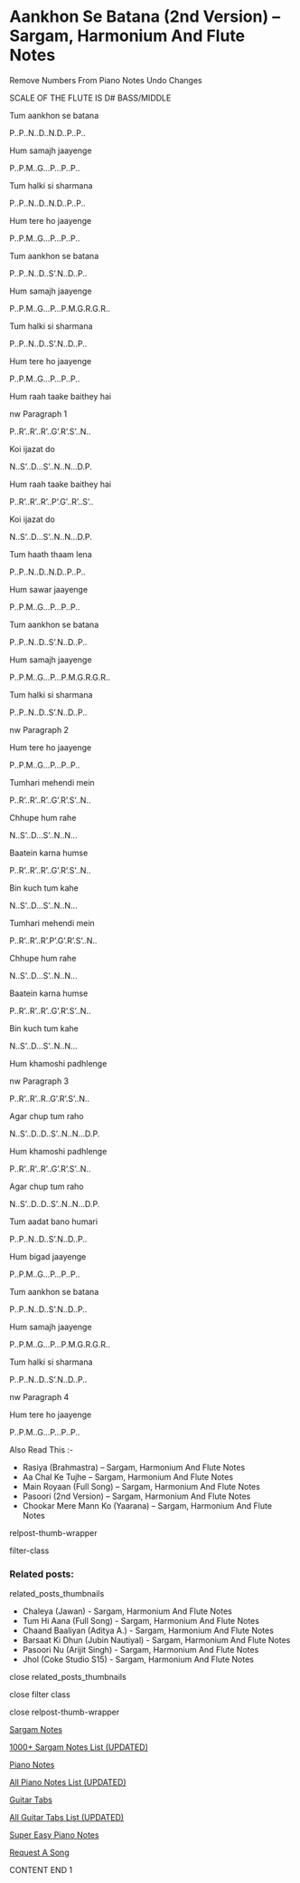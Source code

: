 
# Aankhon Se Batana (2nd Version) – Sargam, Harmonium And Flute Notes

Remove Numbers From Piano Notes
Undo Changes

SCALE OF THE FLUTE IS D# BASS/MIDDLE

Tum aankhon se batana

P..P..N..D..N.D..P..P..

Hum samajh jaayenge

P..P.M..G…P…P..P..

Tum halki si sharmana

P..P..N..D..N.D..P..P..

Hum tere ho jaayenge

P..P.M..G…P…P..P..

Tum aankhon se batana

P..P..N..D..S’.N..D..P..

Hum samajh jaayenge

P..P.M..G…P…P.M.G.R.G.R..

Tum halki si sharmana

P..P..N..D..S’.N..D..P..

Hum tere ho jaayenge

P..P.M..G…P…P..P..

Hum raah taake baithey hai

nw Paragraph 1

P..R’..R’..R’..G’.R’.S’..N..

Koi ijazat do

N..S’..D…S’..N..N…D.P.

Hum raah taake baithey hai

P..R’..R’..R’..P’.G’..R’..S’..

Koi ijazat do

N..S’..D…S’..N..N…D.P.

Tum haath thaam lena

P..P..N..D..N.D..P..P..

Hum sawar jaayenge

P..P.M..G…P…P..P..

Tum aankhon se batana

P..P..N..D..S’.N..D..P..

Hum samajh jaayenge

P..P.M..G…P…P.M.G.R.G.R..

Tum halki si sharmana

P..P..N..D..S’.N..D..P..

nw Paragraph 2

Hum tere ho jaayenge

P..P.M..G…P…P..P..

Tumhari mehendi mein

P..R’..R’..R’..G’.R’.S’..N..

Chhupe hum rahe

N..S’..D…S’..N..N…

Baatein karna humse

P..R’..R’..R’..G’.R’.S’..N..

Bin kuch tum kahe

N..S’..D…S’..N..N…

Tumhari mehendi mein

P..R’..R’..R’.P’.G’.R’.S’..N..

Chhupe hum rahe

N..S’..D…S’..N..N…

Baatein karna humse

P..R’..R’..R’..G’.R’.S’..N..

Bin kuch tum kahe

N..S’..D…S’..N..N…

Hum khamoshi padhlenge

nw Paragraph 3

P..R’..R’..R..G’.R’.S’..N..

Agar chup tum raho

N..S’..D..D..S’..N..N…D.P.

Hum khamoshi padhlenge

P..R’..R’..R’..G’.R’.S’..N..

Agar chup tum raho

N..S’..D..D..S’..N..N…D.P.

Tum aadat bano humari

P..P..N..D..S’.N..D..P..

Hum bigad jaayenge

P..P.M..G…P…P..P..

Tum aankhon se batana

P..P..N..D..S’.N..D..P..

Hum samajh jaayenge

P..P.M..G…P…P.M.G.R.G.R..

Tum halki si sharmana

P..P..N..D..S’.N..D..P..

nw Paragraph 4

Hum tere ho jaayenge

P..P.M..G…P…P..P..

Also Read This :-

* Rasiya (Brahmastra) – Sargam, Harmonium And Flute Notes
* Aa Chal Ke Tujhe – Sargam, Harmonium And Flute Notes
* Main Royaan (Full Song) – Sargam, Harmonium And Flute Notes
* Pasoori (2nd Version) – Sargam, Harmonium And Flute Notes
* Chookar Mere Mann Ko (Yaarana) – Sargam, Harmonium And Flute Notes

relpost-thumb-wrapper

filter-class

### Related posts:

related_posts_thumbnails

* Chaleya (Jawan) - Sargam, Harmonium And Flute Notes
* Tum Hi Aana (Full Song) - Sargam, Harmonium And Flute Notes
* Chaand Baaliyan (Aditya A.) - Sargam, Harmonium And Flute Notes
* Barsaat Ki Dhun (Jubin Nautiyal) - Sargam, Harmonium And Flute Notes
* Pasoori Nu (Arijit Singh) - Sargam, Harmonium And Flute Notes
* Jhol (Coke Studio S15) - Sargam, Harmonium And Flute Notes

close related_posts_thumbnails

close filter class

close relpost-thumb-wrapper

[Sargam Notes](https://www.notationsworld.com/sargam-notes.html)

[1000+ Sargam Notes List (UPDATED)](https://www.notationsworld.com/all-songs-list-sargam-notes.html)

[Piano Notes](https://www.notationsworld.com/piano-notes.html)

[All Piano Notes List (UPDATED)](https://www.notationsworld.com/all-songs-list-piano-notes.html)

[Guitar Tabs](https://www.notationsworld.com/guitar-tabs.html)

[All Guitar Tabs List (UPDATED)](https://www.notationsworld.com/all-songs-list-guitar-tabs.html)

[Super Easy Piano Notes](https://studywall.in/)

[Request A Song](https://www.notationsworld.com/request-a-song.html)

CONTENT END 1

